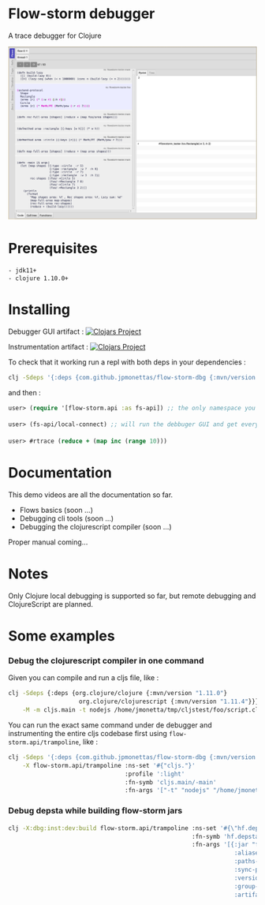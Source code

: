 # Flow-storm debugger

A trace debugger for Clojure 

![demo](./docs/images/screenshot.png)

# Prerequisites

	- jdk11+
    - clojure 1.10.0+
	
# Installing 

Debugger GUI artifact :
[![Clojars Project](https://img.shields.io/clojars/v/com.github.jpmonettas/flow-storm-dbg.svg)](https://clojars.org/com.github.jpmonettas/flow-storm-dbg)

Instrumentation artifact :
[![Clojars Project](https://img.shields.io/clojars/v/com.github.jpmonettas/flow-storm-inst.svg)](https://clojars.org/com.github.jpmonettas/flow-storm-inst)

To check that it working run a repl with both deps in your dependencies :

```bash
clj -Sdeps '{:deps {com.github.jpmonettas/flow-storm-dbg {:mvn/version "2.0.0-alpha-SNAPSHOT"} com.github.jpmonettas/flow-storm-inst {:mvn/version "2.0.0-alpha-SNAPSHOT"}}}'
```

and then :

```clojure
user> (require '[flow-storm.api :as fs-api]) ;; the only namespace you need to require

user> (fs-api/local-connect) ;; will run the debbuger GUI and get everything ready

user> #rtrace (reduce + (map inc (range 10)))
```

# Documentation 

This demo videos are all the documentation so far.

- Flows basics (soon ...)
- Debugging cli tools (soon ...)
- Debugging the clojurescript compiler (soon ...)

Proper manual coming...

# Notes

Only Clojure local debugging is supported so far, but remote debugging and ClojureScript are planned.

# Some examples

### Debug the clojurescript compiler in one command

Given you can compile and run a cljs file, like :

```bash
clj -Sdeps {:deps {org.clojure/clojure {:mvn/version "1.11.0"}          \
					org.clojure/clojurescript {:mvn/version "1.11.4"}}} \
    -M -m cljs.main -t nodejs /home/jmonetta/tmp/cljstest/foo/script.cljs
```

You can run the exact same command under de debugger and instrumenting the entire cljs codebase first using `flow-storm.api/trampoline`, like :

```bash
clj -Sdeps '{:deps {com.github.jpmonettas/flow-storm-dbg {:mvn/version "2.0.0-alpha-SNAPSHOT"} com.github.jpmonettas/flow-storm-inst {:mvn/version "2.0.0-alpha-SNAPSHOT"} org.clojure/clojure {:mvn/version "1.11.0"} org.clojure/clojurescript {:mvn/version "1.11.4"}}}' \
	-X flow-storm.api/trampoline :ns-set '#{"cljs."}'                                           \
	                             :profile ':light'                                              \
								 :fn-symb 'cljs.main/-main'                                     \
								 :fn-args '["-t" "nodejs" "/home/jmonetta/tmp/cljstest/foo/script.cljs"]'
```

### Debug depsta while building flow-storm jars

```bash
clj -X:dbg:inst:dev:build flow-storm.api/trampoline :ns-set '#{\"hf.depstar\"}' \
                                                    :fn-symb 'hf.depstar/jar'   \
													:fn-args '[{:jar "flow-storm-dbg.jar"         \
													            :aliases [:dbg]                   \
																:paths-only false                 \
																:sync-pom true                    \
																:version "1.1.1"                  \
																:group-id "com.github.jpmonettas" \
																:artifact-id "flow-storm-dbg"}]'
```
